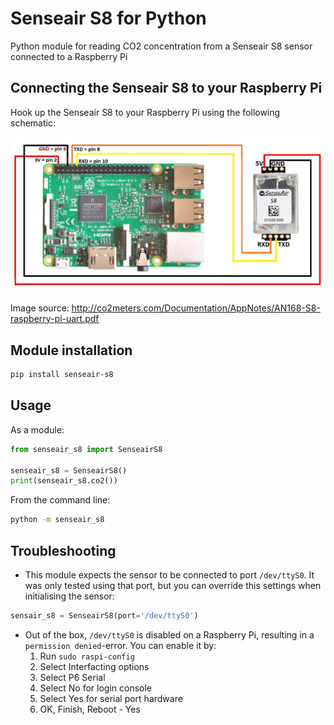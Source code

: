 # Senseair S8 for Python

Python module for reading CO2 concentration from a Senseair S8 sensor connected to a Raspberry Pi

## Connecting the Senseair S8 to your Raspberry Pi

Hook up the Senseair S8 to your Raspberry Pi using the following schematic:

![Connection schematic](connection_schematic.PNG "Connection schematic")

Image source: http://co2meters.com/Documentation/AppNotes/AN168-S8-raspberry-pi-uart.pdf

## Module installation

```bash
pip install senseair-s8
```

## Usage

As a module:

```python
from senseair_s8 import SenseairS8

senseair_s8 = SenseairS8()
print(senseair_s8.co2())
```

From the command line:

```bash
python -m senseair_s8
```

## Troubleshooting

- This module expects the sensor to be connected to port `/dev/ttyS0`. It was only tested using that port, but you can override this settings when initialising the sensor:

```python
sensair_s8 = SenseairS8(port='/dev/ttyS0')
```

- Out of the box, `/dev/ttyS0` is disabled on a Raspberry Pi, resulting in a `permission denied`-error. You can enable it by:
    1. Run `sudo raspi-config`
    2. Select Interfacting options
    3. Select P6 Serial
    4. Select No for login console
    5. Select Yes for serial port hardware
    6. OK, Finish, Reboot - Yes
